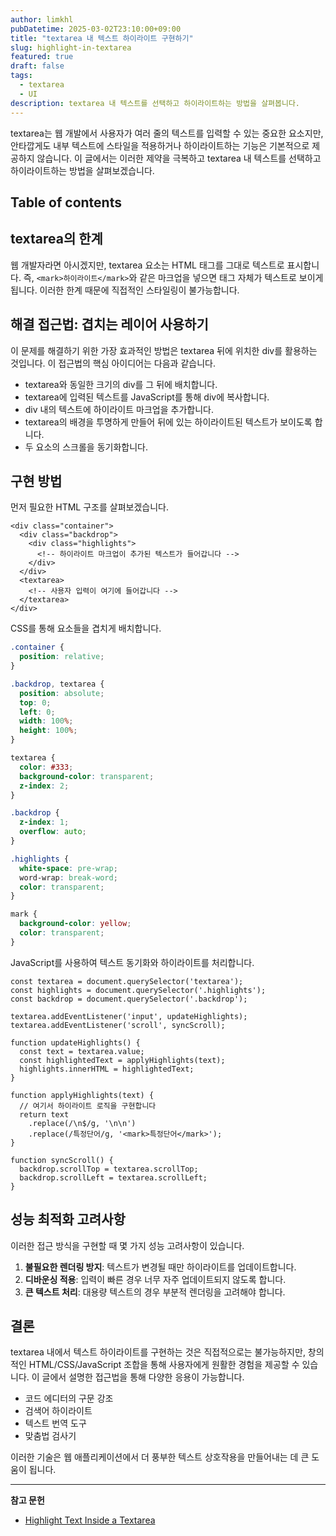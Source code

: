 ```yaml
---
author: limkhl
pubDatetime: 2025-03-02T23:10:00+09:00
title: "textarea 내 텍스트 하이라이트 구현하기"
slug: highlight-in-textarea
featured: true
draft: false
tags:
  - textarea
  - UI
description: textarea 내 텍스트를 선택하고 하이라이트하는 방법을 살펴봅니다.
---
```


textarea는 웹 개발에서 사용자가 여러 줄의 텍스트를 입력할 수 있는 중요한 요소지만, 안타깝게도 내부 텍스트에 스타일을 적용하거나 하이라이트하는 기능은 기본적으로 제공하지 않습니다. 이 글에서는 이러한 제약을 극복하고 textarea 내 텍스트를 선택하고 하이라이트하는 방법을 살펴보겠습니다.

## Table of contents

## textarea의 한계

웹 개발자라면 아시겠지만, textarea 요소는 HTML 태그를 그대로 텍스트로 표시합니다. 즉, `<mark>하이라이트</mark>`와 같은 마크업을 넣으면 태그 자체가 텍스트로 보이게 됩니다. 이러한 한계 때문에 직접적인 스타일링이 불가능합니다.

## 해결 접근법: 겹치는 레이어 사용하기

이 문제를 해결하기 위한 가장 효과적인 방법은 textarea 뒤에 위치한 div를 활용하는 것입니다. 이 접근법의 핵심 아이디어는 다음과 같습니다.

- textarea와 동일한 크기의 div를 그 뒤에 배치합니다.
- textarea에 입력된 텍스트를 JavaScript를 통해 div에 복사합니다.
- div 내의 텍스트에 하이라이트 마크업을 추가합니다.
- textarea의 배경을 투명하게 만들어 뒤에 있는 하이라이트된 텍스트가 보이도록 합니다.
- 두 요소의 스크롤을 동기화합니다.

## 구현 방법

먼저 필요한 HTML 구조를 살펴보겠습니다.

```tsx
<div class="container">
  <div class="backdrop">
    <div class="highlights">
      <!-- 하이라이트 마크업이 추가된 텍스트가 들어갑니다 -->
    </div>
  </div>
  <textarea>
    <!-- 사용자 입력이 여기에 들어갑니다 -->
  </textarea>
</div>
```

CSS를 통해 요소들을 겹치게 배치합니다.

```css
.container {
  position: relative;
}

.backdrop, textarea {
  position: absolute;
  top: 0;
  left: 0;
  width: 100%;
  height: 100%;
}

textarea {
  color: #333;
  background-color: transparent;
  z-index: 2;
}

.backdrop {
  z-index: 1;
  overflow: auto;
}

.highlights {
  white-space: pre-wrap;
  word-wrap: break-word;
  color: transparent;
}

mark {
  background-color: yellow;
  color: transparent;
}
```

JavaScript를 사용하여 텍스트 동기화와 하이라이트를 처리합니다.

```tsx
const textarea = document.querySelector('textarea');
const highlights = document.querySelector('.highlights');
const backdrop = document.querySelector('.backdrop');

textarea.addEventListener('input', updateHighlights);
textarea.addEventListener('scroll', syncScroll);

function updateHighlights() {
  const text = textarea.value;
  const highlightedText = applyHighlights(text);
  highlights.innerHTML = highlightedText;
}

function applyHighlights(text) {
  // 여기서 하이라이트 로직을 구현합니다
  return text
    .replace(/\n$/g, '\n\n')
    .replace(/특정단어/g, '<mark>특정단어</mark>');
}

function syncScroll() {
  backdrop.scrollTop = textarea.scrollTop;
  backdrop.scrollLeft = textarea.scrollLeft;
}
```

## 성능 최적화 고려사항

이러한 접근 방식을 구현할 때 몇 가지 성능 고려사항이 있습니다.

1. **불필요한 렌더링 방지**: 텍스트가 변경될 때만 하이라이트를 업데이트합니다.
2. **디바운싱 적용**: 입력이 빠른 경우 너무 자주 업데이트되지 않도록 합니다.
3. **큰 텍스트 처리**: 대용량 텍스트의 경우 부분적 렌더링을 고려해야 합니다.

## 결론

textarea 내에서 텍스트 하이라이트를 구현하는 것은 직접적으로는 불가능하지만, 창의적인 HTML/CSS/JavaScript 조합을 통해 사용자에게 원활한 경험을 제공할 수 있습니다. 이 글에서 설명한 접근법을 통해 다양한 응용이 가능합니다.

- 코드 에디터의 구문 강조
- 검색어 하이라이트
- 텍스트 번역 도구
- 맞춤법 검사기

이러한 기술은 웹 애플리케이션에서 더 풍부한 텍스트 상호작용을 만들어내는 데 큰 도움이 됩니다.

---

**참고 문헌**
- [Highlight Text Inside a Textarea](https://codersblock.com/blog/highlight-text-inside-a-textarea/)
